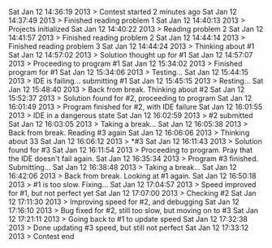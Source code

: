 Sat Jan 12 14:36:19 2013 > Contest started 2 minutes ago
Sat Jan 12 14:37:49 2013 > Finished reading problem 1
Sat Jan 12 14:40:13 2013 > Projects initialized
Sat Jan 12 14:40:22 2013 > Reading problem 2
Sat Jan 12 14:41:57 2013 > Finished reading problem 2
Sat Jan 12 14:44:14 2013 > Finished reading problem 3
Sat Jan 12 14:44:24 2013 > Thinking about #1
Sat Jan 12 14:57:02 2013 > Solution thought up for #1
Sat Jan 12 14:57:07 2013 > Proceeding to program #1
Sat Jan 12 15:34:02 2013 > Finished program for #1
Sat Jan 12 15:34:06 2013 > Testing...
Sat Jan 12 15:44:15 2013 > IDE is failing... submitting #1
Sat Jan 12 15:45:15 2013 > Resting...
Sat Jan 12 15:48:40 2013 > Back from break. Thinking about #2
Sat Jan 12 15:52:37 2013 > Solution found for #2, proceeding to program
Sat Jan 12 16:01:49 2013 > Program finished for #2, with IDE failure
Sat Jan 12 16:01:55 2013 > IDE in a dangerous state
Sat Jan 12 16:02:59 2013 > #2 submitted
Sat Jan 12 16:03:05 2013 > Taking a break...
Sat Jan 12 16:05:38 2013 > Back from break. Reading #3 again
Sat Jan 12 16:06:06 2013 > Thinking about 33
Sat Jan 12 16:06:12 2013 > *#3
Sat Jan 12 16:11:43 2013 > Solution found for #3
Sat Jan 12 16:11:54 2013 > Proceeding to program. Pray that the IDE doesn't fail again.
Sat Jan 12 16:35:34 2013 > Program #3 finished. Submitting...
Sat Jan 12 16:38:48 2013 > Taking a break...
Sat Jan 12 16:42:06 2013 > Back from break. Looking at #1 again.
Sat Jan 12 16:50:18 2013 > #1 is too slow. Fixing...
Sat Jan 12 17:04:57 2013 > Speed improved for #1, but not perfect yet
Sat Jan 12 17:07:00 2013 > Checking #2
Sat Jan 12 17:11:30 2013 > Improving speed for #2, and debugging
Sat Jan 12 17:16:10 2013 > Bug fixed for #2, still too slow, but moving on to #3
Sat Jan 12 17:21:11 2013 > Going back to #1 to update speed
Sat Jan 12 17:32:38 2013 > Done updating #3 speed, but still not perfect
Sat Jan 12 17:33:12 2013 > Contest end
